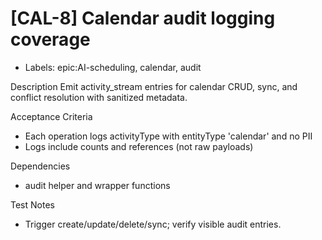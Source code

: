 # [CAL-8] Calendar audit logging coverage

- Labels: epic:AI-scheduling, calendar, audit

Description
Emit activity_stream entries for calendar CRUD, sync, and conflict resolution with sanitized metadata.

Acceptance Criteria
- Each operation logs activityType with entityType 'calendar' and no PII
- Logs include counts and references (not raw payloads)

Dependencies
- audit helper and wrapper functions

Test Notes
- Trigger create/update/delete/sync; verify visible audit entries.
